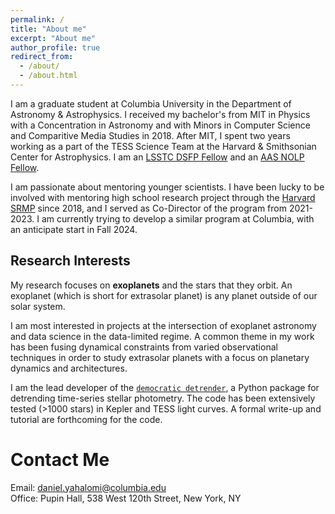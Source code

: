 ```yaml
---
permalink: /
title: "About me"
excerpt: "About me"
author_profile: true
redirect_from: 
  - /about/
  - /about.html
---
```





I am a graduate student at Columbia University in the Department of Astronomy & Astrophysics. I received my bachelor's from MIT in Physics with a Concentration in Astronomy and with Minors in Computer Science and Comparitive Media Studies in 2018. After MIT, I spent two years working as a part of the TESS Science Team at the Harvard & Smithsonian Center for Astrophysics. I am an [LSSTC DSFP Fellow](https://www.lsstcorporation.org/lincc/fellowship_program) and an [AAS NOLP Fellow](https://aas.org/nolp).


I am passionate about mentoring younger scientists. I have been lucky to be involved with mentoring high school research project through the [Harvard SRMP](https://projects.iq.harvard.edu/shrimp) since 2018, and I served as Co-Director of the program from 2021-2023. I am currently trying to develop a similar program at Columbia, with an anticipate start in Fall 2024.



## Research Interests

My research focuses on **exoplanets** and the stars that they orbit. An exoplanet (which is short for extrasolar planet) is any planet outside of our solar system.

I am most interested in projects at the intersection of exoplanet astronomy and data science in the data-limited regime.  A common theme in my work has been fusing dynamical constraints from varied observational techniques in order to study extrasolar planets with a focus on planetary dynamics and architectures.

I am the lead developer of the [`democratic detrender`](https://github.com/dyahalomi/democratic_detrender), a Python package for detrending time-series stellar photometry. The code has been extensively tested (>1000 stars) in Kepler and TESS light curves. A formal write-up and tutorial are forthcoming for the code.



Contact Me
======
Email: [daniel.yahalomi@columbia.edu](mailto:daniel.yahalomi@columbia.edu) <br>
Office: Pupin Hall, 538 West 120th Street, New York, NY
